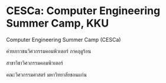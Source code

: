 # CESCa: Computer Engineering Summer Camp, KKU

Computer Engineering Summer Camp (CESCa)

ค่ายเยาวชนวิศวกรรมคอมพิวเตอร์ ภาคฤดูร้อน

สาขาวิชาวิศวกรรมคอมพิวเตอร์

คณะวิศวกรรมศาสตร์  มหาวิทยาลัยขอนแก่น
